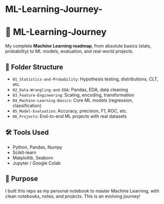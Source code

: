 # ML-Learning-Journey-
# 🤖 ML-Learning-Journey

My complete **Machine Learning roadmap**, from absolute basics (stats, probability) to ML models, evaluation, and real-world projects.

## 📁 Folder Structure

- `01_Statistics-and-Probability`: Hypothesis testing, distributions, CLT, etc.
- `02_Data-Wrangling-and-EDA`: Pandas, EDA, data cleaning
- `03_Feature-Engineering`: Scaling, encoding, transformation
- `04_Machine-Learning-Basics`: Core ML models (regression, classification)
- `05_Model-Evaluation`: Accuracy, precision, F1, ROC, etc.
- `06_Projects`: End-to-end ML projects with real datasets

## 🛠️ Tools Used

- Python, Pandas, Numpy
- Scikit-learn
- Matplotlib, Seaborn
- Jupyter / Google Colab

## 📌 Purpose

I built this repo as my personal notebook to master Machine Learning, with clean notebooks, notes, and projects. This is an evolving journey!

